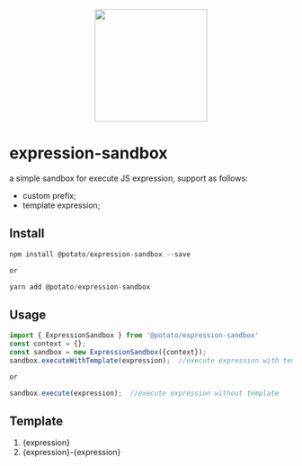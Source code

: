 <div align="center">
   <img src="https://www.cryptocoinzone.com/wp-content/uploads/2021/11/Sandbox-SAND-logo.png" height="200"/>
</div>

# expression-sandbox

a simple sandbox for execute JS expression, support as follows:

- custom prefix;
- template expression;

## Install

```typeScript
npm install @potato/expression-sandbox --save

or

yarn add @potato/expression-sandbox

```

## Usage

```typeScript
import { ExpressionSandbox } from '@potato/expression-sandbox'
const context = {};
const sandbox = new ExpressionSandbox({context});
sandbox.executeWithTemplate(expression);  //execute expression with template

or

sandbox.execute(expression);  //execute expression without template
```

## Template

1. {expression}
2. {expression}-{expression}

